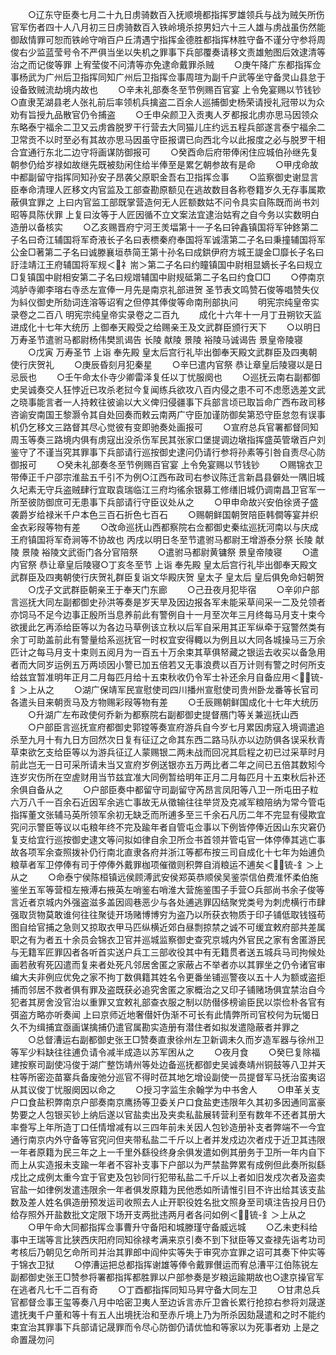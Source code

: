 <!-- { "loadSidebar": true } -->
　　○辽东守臣奏七月二十九日虏骑数百入抚顺境都指挥罗雄领兵与战为贼矢所伤官军伤者四十人八月初三日虏骑数百入铁岭境杀掠男妇六十三人雄与虏战虽伤然能御敌情罪可恕而铁岭守哨百户丘清遇宁指挥金德胜都指挥林胜守备不谨分守参将周俊右少监蓝莹号令不严俱当坐以失机之罪事下兵部覆奏请移文责雄勉图后效逮清等治之而记俊等罪  上宥莹俊不问清等亦免逮命戴罪杀贼
　　○庚午降广东都指挥佥事杨武为广州后卫指挥同知广州后卫指挥佥事周瑄为副千户武等坐守备灵山县怠于设备致贼流劫境内故也
　　○辛未礼部奏冬至节例赐百官宴  上令免宴赐以节钱钞○直隶芜湖县老人张礼前后率领机兵擒盗二百余人巡捕御史杨荣请授礼冠带以为众劝有旨授九品散官仍令捕盗
　　○壬申朵颜卫入贡夷人歹都报北虏亦思马因领众东略泰宁福余二卫又云虏酋脱罗干行营去大同猫儿庄约远五程兵部遂言泰宁福余二卫常贡不以时至必有其故亦思马因虽守臣报谓已向西北今以此报度之必与脱罗干相合宜通行东北二边守将画谋防御报可
　　○癸酉命后府带俸闲住应城伯孙继先复朝参仍给岁禄如故继先既被劾闲住给半俸至是累乞朝参故有是命
　　○甲戌命故中都副留守指挥同知孙安子昂袭父原职金吾右卫指挥佥事
　　○监察御史谢显言臣奉命清理人匠移文内官监及工部查勘原额见在逃故数目各称卷籍岁久无存事属欺蔽俱宜罪之  上曰内官监工部既掌营造何无人匠额数姑不问令具实自陈既而尚书刘昭等具陈伏罪  上复曰汝等于人匠因循不立文案法宜逮治姑宥之自今务以实数明白造册以备核实
　　○乙亥赐晋府宁河王羙堛第十一子名曰钟鑫镇国将军钟鉖第二子名曰奇江辅国将军奇液长子名曰表槚秦府奉国将军诚澐第二子名曰秉撞辅国将军公金□著第二子名曰诚滕襄垣恭简王第十孙名曰成鉷伊府方城王諟金□靡长子名曰訏洼靖江王府辅国将军规＜礻耑＞第二子名曰约瞳镇国中尉相显嫡长子名曰规立□复镇国中尉相安第二子名曰规竲辅国中尉规砥第二子名曰约食□□
　　○停南京鸿胪寺卿李瑢右寺丞左宣俸一月先是南京礼部进贺  圣节表文鸣赞石俊等唱赞失仪为紏仪御史所劾词连溶等诏宥之但停其俸俊等命南刑部执问
　　明宪宗纯皇帝实录卷之二百八
明宪宗纯皇帝实录卷之二百九
　　成化十六年十一月丁丑朔钦天监进成化十七年大统历  上御奉天殿受之给赐亲王及文武群臣颁行天下
　　○以明日  万寿圣节遣驸马都尉杨伟樊凯谒告  长陵  献陵  景陵  裕陵马诚谒告  景皇帝陵寝
　　○戊寅  万寿圣节  上诣  奉先殿  皇太后宫行礼毕出御奉天殿文武群臣及四夷朝使行庆贺礼
　　○庚辰昏刻月犯秦星
　　○辛巳遣内官祭  恭让章皇后陵寝以是日忌辰也
　　○壬午命太仆寺少卿雷泽复任以丁忧服阕也
　　○巡抚云南右副都御史吴诚奏交人狂悖近已攻杀老挝今复闻练兵欲攻八百内侵之患不可不虑愿选差文武之晓事能言者一人持敕往彼谕以大义俾归侵疆事下兵部言顷已取旨命广西布政司移咨谕安南国王黎灏令其自处回奏而敕云南两广守臣加谨防御矣第恐守臣怠忽有误事机仍乞移文三路督其尽心觉彼有变即驰奏处画报可
　　○宣府总兵官署都督同知周玉等奏三路境内俱有虏寇出没杀伤军民其张家口堡提调边墩指挥盛英管墩百户刘鉴守了不谨当究其罪事下兵部请行巡按御史逮问仍请行参将孙素等引咎自责尽心防御报可
　　○癸未礼部奏冬至节例赐百官宴  上令免宴赐以节钱钞
　　○赐锦衣卫带俸正千户邵宗淮盐五千引不为例○江西布政司右参议陈迁言新昌县僻处一隅旧城久圮素无守兵盗贼肆行宜取袁瑞临江三府均徭余银募工修缮旧城仍调南昌卫官军一所至彼防御庶可无患事下兵部请行守臣议处从之
　　○甲申命故兴安伯徐贤子盛袭爵岁给禄米千户本色三百石折色七百石
　　○赐朝鲜国朝贺陪臣韩僴等宴并织金衣彩叚等物有差
　　○改命巡抚山西都察院右佥都御史秦纮巡抚河南以与庆成王府镇国将军奇涧等不协故也  丙戌以明日冬至节遣驸马都尉王增游泰分祭  长陵  献陵  景陵  裕陵文武衙门各分官陪祭
　　○遣驸马都尉黄镛祭  景皇帝陵寝
　　○遣内官祭  恭让章皇后陵寝○丁亥冬至节  上诣  奉先殿  皇太后宫行礼毕出御奉天殿文武群臣及四夷朝使行庆贺礼群臣复诣文华殿庆贺  皇太子  皇太后  皇后俱免命妇朝贺
　　○戊子文武群臣朝亲王于奉天门东廊
　　○己丑夜月犯毕宿
　　○辛卯户部言巡抚大同左副都御史孙洪等奏是岁天旱及因边报各军未能采草间采一二及兑领者亦饲马不足今边事正殷所当息养前此有警例自十一月至次年三月终每马月支十束今欲援此乞再添给臣等以为各边马草例该立秋以后军自采用其正军纵牵于寇警然类有余丁可助盖前此有警量给系巡抚官一时权宜安得輙以为例且以大同各城操马三万余匹计之每马月支十束则五阅月为一百五十万余束其草俱帑藏之银运去收买以备急用者而大同岁运例五万两顷因小警已加五倍若又无事浪费以百万计则有警之时何所支给兹宜暂准明年正月二月每匹月给十五束秋收仍令军士补还余月自备应用＜锍-釒＞上从之
　　○湖广保靖军民宣慰使司四川播州宣慰使司贵州卧龙番等长官司各遣头目来朝贡马及方物赐彩叚等物有差
　　○壬辰赐朝鲜国成化十七年大统历
　　○升湖广左布政使何乔新为都察院右副都御史提督鴈门等关兼巡抚山西
　　○户部臣言巡抚宣府都御史郭镗等奏宣府游兵自今岁七月累因虏寇入境调遣追杀至九月十有九日方回然次日复有征辽之命其东西二路马队亦以边防俱各误采秋青草束欲乞支给臣等以为游兵征辽人蒙赐银二两未战而回况其启程之初已过采草时月前此岂无一日可采所请未当又宣府岁例送银亦五万两比者二年之间已五倍其数矧今连岁灾伤所在空虗财用当节兹宜准大同例暂给明年正月二月每匹月十五束秋后补还余俱自备从之
　　○户部臣奏中都留守司副留守芮昂言凤阳等八卫一所屯田子粒六万八千一百余石近因军余逃亡事故无从徵输往往举贷及克减军粮陪纳为常今管屯指挥董文张辅马英所领军余初无缺乏而所逋多至三千余石凡历二年不完显有侵欺宜究问示警臣等议以屯粮年终不完及踰年者自管屯佥事以下例皆停俸近因山东灾窘仍复支给宜行巡按御史逮文等问拟如律自余卫所佥书首领并管屯官一体停俸其逃亡事故各项军余查照拨补仍行南北直隶各府并浙江等都布按三司自成化十七年为始逋负粮草者军卫停俸有司于停俸外戴罪枷项催徵则积弊自消粮运不逋矣＜锍-釒＞上从之
　　○命泰宁侯陈桓镇远侯顾溥武安侯郑英恭顺侯吴鉴崇信伯费淮怀柔伯施鉴坐五军等营桓左掖溥右掖英左哨鉴右哨淮大营施鉴围子手营○兵部尚书余子俊等言近者京城内外强盗滋多盖因闾巷恶少与各处逋逃罪囚结聚党类号为刺虎横行市肆强取货物莫敢谁何往往聚徒开场赌博博穷为盗乃以所获衣物质于印子铺低取钱镪苟图自给官捕之急则又掠取衣甲马匹纵横近郊白昼剽掠禁之诚不可缓宜敕府部共差属职之有为者五十余员会锦衣卫官并巡城监察御史查究京城内外官民之家有舍匿游民与无籍军匠罪囚者各听首实送户兵工三部收役其中有无籍贯者送五城兵马司拘候处画若赦宥死囚遣而复来者处死凡邻居舍匿之家蔽占不举者亦以其罪坐之仍令诸官审编大夫非例应优免之家不拘丁数俱籍其姓名令更番坐铺巡警夜以五十人为额或盗拒捕而邻居不救者俱有罪及盗既获必追究舍匿之家概治之又印子铺赌场俱宜禁治自今犯者其房舍没官治以重罪又宜敕礼部查衣服之制以防僣侈榜谕臣民以崇俭朴各官有弭盗方略亦听奏闻  上曰京师近地奢僣奸伪渐不可长有此情弊所司官校何为玩愒日久不为缉捕宜亟画谋擒捕仍遣官属勘实造册有潜住者如拟发遣隐蔽者并罪之
　　○总督漕运右副都御史张王□赞奏直隶徐州左卫新调未久而岁造军器与徐州卫等军少料缺往往逋负请令减半成造以苏军困从之
　　○夜月食
　　○癸巳复除福建按察司副使冯俊于湖广整饬靖州等处边备巡抚都御史吴诚奏靖州铜鼓等八卫并天柱等所密迩苗寨兵备废弛分巡官不得时莅其地乞增设副使一员提督军马抚治蛮夷诏从其议俊丁忧服阕因以命之
　　○授习字监生余翰学为中书舍人
　　○申革关支户口食盐积弊南京户部奏南京鹰扬等卫委关户口食盐吏违限年久其初多因通同富豪势要之人包银买钞上纳后遂以官盐卖出及夹卖私盐展转营利至有数年不还者其册大率誊写上年所造丁口任情增减有以三四年前未关因人包钞造册补支者弊端不一今宜通行南京内外守备等官究问但夹带私盐二千斤以上者并发戍边次者戍于近卫其违限一年者原籍为民三年之上一千里外繇役终身余俱发遣如例其册务于卫所一年内自下而上从实造报未支踰一年者不容补支事下户部以为严禁盐弊累有成例但此奏所拟繇戍比之成例太重今宜于官吏及包钞同行犯带私盐二千斤以上者如旧发戍次者及盗卖官盐一如律例发遣违限余一年者俱发原籍为民他悉如所请惟引目不许出给其该支盐数及差人姓名俱造册预发运司收照去人止开职役姓名批文照身至司填注告投月日仍给存照外开盐数批文定限下场开支两批违两月者各问如例＜锍-釒＞上从之
　　○甲午命大同都指挥佥事曹升守备阳和城滕瑾守备威远城
　　○乙未吏科给事中王瑞等言比狭西庆阳府同知徐禄考满来京引奏不到下狱臣等又查禄先诣考功司考核后乃朝见乞命所司并治其罪郎中阎仲实等失于审究亦宜罪之诏可其奏下仲实等于锦衣卫狱
　　○停漕运把总都指挥谢雄等俸令戴罪儧运而宥总漕平江伯陈锐左副都御史张王□赞参将署都指挥都胜罪以户部参奏是岁粮运踰期故也○逮京操官军在逃者凡七千二百有奇
　　○丁酉都指挥同知马昇守备大同左卫
　　○甘肃总兵官都督佥事王玺等奏八月中哈密卫夷人至边诉言赤斤卫酋长累行抢掠右参将刘晟遂遣抚夷千户董和等十有五人出境抚治和至赤斤境上乃为所杀因劾晟遣和之时不能约束宜治其罪事下兵部请记晟罪而令尽心防御仍请优恤和等家以为死事者劝  上是之命置晟勿问

